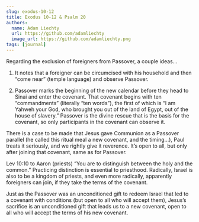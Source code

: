 ```yaml
---
slug: exodus-10-12
title: Exodus 10-12 & Psalm 20
authors:
  name: Adam Liechty
  url: https://github.com/adamliechty
  image_url: https://github.com/adamliechty.png
tags: [journal]
---
```


Regarding the exclusion of foreigners from Passover, a couple ideas...

1. It notes that a foreigner can be circumcised with his household and then “come near” (temple language) and observe Passover.

2. Passover marks the beginning of the new calendar before they head to Sinai and enter the covenant. That covenant begins with ten “commandments” (literally “ten words”), the first of which is “I am Yahweh your God, who brought you out of the land of Egypt, out of the house of slavery.” Passover is the divine rescue that is the basis for the covenant, so only participants in the covenant can observe it.

There is a case to be made that Jesus gave Communion as a Passover parallel (he called this ritual meal a new covenant, and the timing...), Paul treats it seriously, and we rightly give it reverence. It’s open to all, but only after joining that covenant, same as for Passover.

Lev 10:10 to Aaron (priests) “You are to distinguish between the holy and the common.” Practicing distinction is essential to priesthood. Radically, Israel is also to be a kingdom of priests, and even more radically, apparently foreigners can join, if they take the terms of the covenant.

Just as the Passover was an unconditioned gift to redeem Israel that led to a covenant with conditions (but open to all who will accept them), Jesus’s sacrifice is an unconditioned gift that leads us to a new covenant, open to all who will accept the terms of his new covenant.
